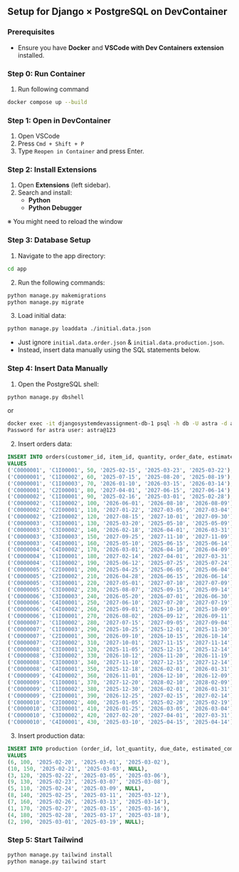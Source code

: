 ## Setup for Django × PostgreSQL on DevContainer


### Prerequisites
- Ensure you have **Docker** and **VSCode with Dev Containers extension** installed.

### Step 0: Run Container
1. Run following command
```bash
docker compose up --build
```

### Step 1: Open in DevContainer
1. Open VSCode
2. Press `Cmd + Shift + P`
3. Type `Reopen in Container` and press Enter.


### Step 2: Install Extensions
1. Open **Extensions** (left sidebar).
2. Search and install:
    - **Python** 
    - **Python Debugger**

※ You might need to reload the window

### Step 3: Database Setup
1. Navigate to the app directory:
```bash
cd app
```

2. Run the following commands:
```bash
python manage.py makemigrations
python manage.py migrate
```

3. Load initial data:
```bash
python manage.py loaddata ./initial.data.json
```
- Just ignore `initial.data.order.json` & `initial.data.production.json`.
- Instead, insert data manually using the SQL statements below.


### Step 4: Insert Data Manually
1. Open the PostgreSQL shell:
```bash
python manage.py dbshell
```
or
```bash
docker exec -it djangosystemdevassignment-db-1 psql -h db -U astra -d astra_db -p 5432
Password for astra user: astra@123
```

2. Insert orders data:
```sql
INSERT INTO orders(customer_id, item_id, quantity, order_date, estimated_delivery_date, delivery_date)
VALUES
('C0000001', 'C1I00001', 50, '2025-02-15', '2025-03-23', '2025-03-22'),
('C0000001', 'C1I00002', 60, '2025-07-15', '2025-08-20', '2025-08-19'),
('C0000001', 'C1I00003', 70, '2026-01-10', '2026-03-15', '2026-03-14'),
('C0000001', 'C2I00001', 80, '2027-04-01', '2027-06-15', '2027-06-14'),
('C0000002', 'C1I00001', 90, '2025-02-16', '2025-03-01', '2025-02-28'),
('C0000002', 'C1I00002', 100, '2026-06-01', '2026-08-10', '2026-08-09'),
('C0000002', 'C2I00001', 110, '2027-01-22', '2027-03-05', '2027-03-04'),
('C0000002', 'C2I00002', 120, '2027-08-15', '2027-10-01', '2027-09-30'),
('C0000003', 'C3I00001', 130, '2025-03-20', '2025-05-10', '2025-05-09'),
('C0000003', 'C3I00002', 140, '2026-02-18', '2026-04-01', '2026-03-31'),
('C0000003', 'C3I00003', 150, '2027-09-25', '2027-11-10', '2027-11-09'),
('C0000003', 'C4I00001', 160, '2025-05-10', '2025-06-15', '2025-06-14'),
('C0000004', 'C4I00002', 170, '2026-03-01', '2026-04-10', '2026-04-09'),
('C0000004', 'C1I00001', 180, '2027-02-14', '2027-04-01', '2027-03-31'),
('C0000004', 'C1I00002', 190, '2025-06-12', '2025-07-25', '2025-07-24'),
('C0000005', 'C2I00001', 200, '2025-04-25', '2025-06-05', '2025-06-04'),
('C0000005', 'C2I00002', 210, '2026-04-28', '2026-06-15', '2026-06-14'),
('C0000005', 'C3I00001', 220, '2027-05-01', '2027-07-10', '2027-07-09'),
('C0000005', 'C3I00002', 230, '2025-08-07', '2025-09-15', '2025-09-14'),
('C0000006', 'C3I00003', 240, '2026-05-20', '2026-07-01', '2026-06-30'),
('C0000006', 'C4I00001', 250, '2027-06-10', '2027-07-20', '2027-07-19'),
('C0000006', 'C4I00002', 260, '2025-09-01', '2025-10-10', '2025-10-09'),
('C0000006', 'C1I00001', 270, '2026-08-02', '2026-09-12', '2026-09-11'),
('C0000007', 'C1I00002', 280, '2027-07-15', '2027-09-05', '2027-09-04'),
('C0000007', 'C1I00003', 290, '2025-10-25', '2025-12-01', '2025-11-30'),
('C0000007', 'C2I00001', 300, '2026-09-10', '2026-10-15', '2026-10-14'),
('C0000007', 'C2I00002', 310, '2027-10-01', '2027-11-15', '2027-11-14'),
('C0000008', 'C3I00001', 320, '2025-11-05', '2025-12-15', '2025-12-14'),
('C0000008', 'C3I00002', 330, '2026-10-12', '2026-11-20', '2026-11-19'),
('C0000008', 'C3I00003', 340, '2027-11-10', '2027-12-15', '2027-12-14'),
('C0000008', 'C4I00001', 350, '2025-12-18', '2026-02-01', '2026-01-31'),
('C0000009', 'C4I00002', 360, '2026-11-01', '2026-12-10', '2026-12-09'),
('C0000009', 'C1I00001', 370, '2027-12-20', '2028-02-10', '2028-02-09'),
('C0000009', 'C1I00002', 380, '2025-12-30', '2026-02-01', '2026-01-31'),
('C0000009', 'C2I00001', 390, '2026-12-25', '2027-02-15', '2027-02-14'),
('C0000010', 'C2I00002', 400, '2025-01-05', '2025-02-20', '2025-02-19'),
('C0000010', 'C3I00001', 410, '2026-01-25', '2026-03-05', '2026-03-04'),
('C0000010', 'C3I00002', 420, '2027-02-20', '2027-04-01', '2027-03-31'),
('C0000010', 'C4I00001', 430, '2025-03-10', '2025-04-15', '2025-04-14');
```

3. Insert production data:
```sql
INSERT INTO production (order_id, lot_quantity, due_date, estimated_completion_date, completion_date) 
VALUES
(6, 100, '2025-02-20', '2025-03-01', '2025-03-02'),
(10, 150, '2025-02-21', '2025-03-03', NULL),
(3, 120, '2025-02-22', '2025-03-05', '2025-03-06'),
(9, 130, '2025-02-23', '2025-03-07', '2025-03-08'),
(5, 110, '2025-02-24', '2025-03-09', NULL),
(8, 140, '2025-02-25', '2025-03-11', '2025-03-12'),
(7, 160, '2025-02-26', '2025-03-13', '2025-03-14'),
(1, 170, '2025-02-27', '2025-03-15', '2025-03-16'),
(4, 180, '2025-02-28', '2025-03-17', '2025-03-18'),
(2, 190, '2025-03-01', '2025-03-19', NULL);
```


### Step 5: Start Tailwind
```bash
python manage.py tailwind install
python manage.py tailwind start
```
